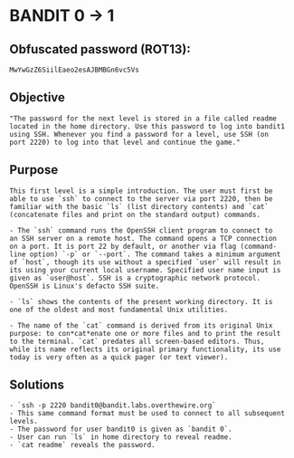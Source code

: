 # BANDIT 0 -> 1 #

## Obfuscated password (ROT13): ##

	MwYwGzZ6SiilEaeo2esAJBMBGn6vc5Vs

## Objective ##

	"The password for the next level is stored in a file called readme 
	located in the home directory. Use this password to log into bandit1 
	using SSH. Whenever you find a password for a level, use SSH (on 
	port 2220) to log into that level and continue the game."

## Purpose ##
	
	This first level is a simple introduction. The user must first be
	able to use `ssh` to connect to the server via port 2220, then be
	familiar with the basic `ls` (list directory contents) and `cat` 
	(concatenate files and print on the standard output) commands.

	- The `ssh` command runs the OpenSSH client program to connect to
	an SSH server on a remote host. The command opens a TCP connection
	on a port. It is port 22 by default, or another via flag (command-
	line option) `-p` or `--port`. The command takes a minimum argument
	of `host`, though its use without a specified `user` will result in
	its using your current local username. Specified user name input is
	given as `user@host`. SSH is a cryptographic network protocol.
	OpenSSH is Linux's defacto SSH suite.  

	- `ls` shows the contents of the present working directory. It is
	one of the oldest and most fundamental Unix utilities.  
	
	- The name of the `cat` command is derived from its original Unix
	purpose: to con*cat*enate one or more files and to print the result
	to the terminal. `cat` predates all screen-based editors. Thus, 
	while its name reflects its original primary functionality, its use 
	today is very often as a quick pager (or text viewer).

	

## Solutions ##
	
	- `ssh -p 2220 bandit0@bandit.labs.overthewire.org`
	- This same command format must be used to connect to all subsequent
	levels.
	- The password for user bandit0 is given as `bandit 0`.
	- User can run `ls` in home directory to reveal readme.
	- `cat readme` reveals the password.